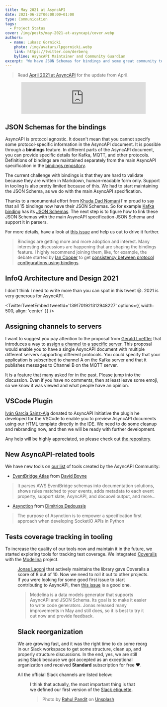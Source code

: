 ```yaml
---
title: May 2021 at AsyncAPI
date: 2021-06-22T06:00:00+01:00
type: Communication
tags:
  - Project Status
cover: /img/posts/may-2021-at-asyncapi/cover.webp
authors:
  - name: Lukasz Gornicki
    photo: /img/avatars/lpgornicki.webp
    link: https://twitter.com/derberq
    byline: AsyncAPI Maintainer and Community Guardian
excerpt: 'We have JSON Schemas for bindings and some great community tools, one that was donated to AsyncAPI Initiative'
---
```


> Read [April 2021 at AsyncAPI](/blog/april-2021-at-asyncapi) for the update from April.

<center><iframe src="https://anchor.fm/asyncapi/embed/episodes/May-2021-at-AsyncAPI-Initiative-e1369a9" height="102px" width="400px" frameborder="0" scrolling="no"></iframe></center>

## JSON Schemas for the bindings

AsyncAPI is protocol agnostic. It doesn't mean that you cannot specify some protocol-specific information in the AsyncAPI document. It is possible through a **bindings** feature. In different parts of the AsyncAPI document, you can provide specific details for Kafka, MQTT, and other protocols. Definitions of bindings are maintained separately from the main AsyncAPI specification in the [bindings repository](https://github.com/asyncapi/bindings).

The current challenge with bindings is that they are hard to validate because they are written in Markdown, human-readable form only. Support in tooling is also pretty limited because of this. We had to start maintaining the JSON Schema, as we do with the main AsyncAPI specification. 

Thanks to a monumental effort from [Khuda Dad Nomani](https://github.com/KhudaDad414) I'm proud to say that all 15 bindings now have their JSON Schemas. So for example [Kafka binding](https://github.com/asyncapi/bindings/tree/master/kafka) has its [JSON Schemas](https://github.com/asyncapi/bindings/tree/master/kafka/json_schemas). The next step is to figure how to link these JSON Schemas with the main AsyncAPI specification JSON Schema and support it in parsers.

For more details, have a look at [this issue](https://github.com/asyncapi/spec/issues/507) and help us out to drive it further.

> Bindings are getting more and more adoption and interest. Many interesting discussions are happening that are shaping the bindings feature. I highly recommend joining them, like, for example, the debate started by [Ian Cooper](https://github.com/iancooper) to get [consistency between protocol configurations using bindings](https://github.com/asyncapi/bindings/issues/62).

## InfoQ Architecture and Design 2021

I don't think I need to write more than you can spot in this tweet :smiley:. 2021 is very generous for AsyncAPI.

<TwitterTweetEmbed
  tweetId='1391701921312948227'
  options={{
    width: 500,
    align: 'center'
  }}
/>

## Assigning channels to servers

I want to suggest you pay attention to the proposal from [Gerald Loeffler](https://github.com/GeraldLoeffler) that introduces a way to [assign a channel to a specific server](https://github.com/asyncapi/spec/pull/531). This proposal would enable you to have a single AsyncAPI document with multiple different servers supporting different protocols. You could specify that your application is subscribed to channel A on the Kafka server and that it publishes messages to Channel B on the MQTT server.

It is a feature that many asked for in the past. Please jump into the discussion. Even if you have no comments, then at least leave some emoji, so we know it was viewed and what people have an opinion.

## VSCode Plugin

[Iván García Sainz-Aja](https://github.com/ivangsa) donated to AsyncAPI Initiative the plugin he developed for the VSCode to enable you to preview AsyncAPI documents using our HTML template directly in the IDE. We need to do some cleanup and rebranding now, and then we will be ready with further development.

Any help will be highly appreciated, so please check out [the repository](https://github.com/asyncapi/vs-asyncapi-preview).

## New AsyncAPI-related tools

We have new tools on [our list](https://www.asyncapi.com/docs/community/tooling) of tools created by the AsyncAPI Community:
- [EventBridge Atlas](https://github.com/boyney123/eventbridge-atlas) from [David Boyne](https://github.com/boyney123)
> It parses AWS EventBridge schemas into documentation solutions, shows rules matched to your events, adds metadata to each event property, support slate, AsyncAPI, and docuowl output, and more...
- [Asynction](https://github.com/dedoussis/asynction) from [ Dimitrios Dedoussis](https://github.com/dedoussis)
> The purpose of Asynction is to empower a specification first approach when developing SocketIO APIs in Python

## Tests coverage tracking in tooling

To increase the quality of our tools now and maintain it in the future, we started exploring tools for tracking test coverage. We integrated [Coveralls](https://coveralls.io/) with the [Modelina](https://github.com/asyncapi/modelina) project.

<Figure
  src="/img/posts/may-2021-at-asyncapi/coverage.webp"
  className="text-center"
/>

[Jonas Lagoni](https://github.com/jonaslagoni) that actively maintains the library gave Coveralls a score of 8 out of 10. Now we need to roll it out to other projects. If you were looking for some good first issue to start contributing to AsyncAPI, then [this issue](https://github.com/asyncapi/.github/issues/30) is a good one.

> Modelina is a data models generator that supports AsyncAPI and JSON Schema. Its goal is to make it easier to write code generators. Jonas released many improvements in May and still does, so it is best to try it out now and provide feedback.

## Slack reorganization

We are growing fast, and it was the right time to do some reorg in our Slack workspace to get some structure, clean up, and properly structure discussions. In the end, yes, we are still using Slack because we got accepted as an exceptional organization and received **Standard** subscription for free :heart:.

All the official Slack channels are listed below:

<Figure
  src="/img/posts/may-2021-at-asyncapi/slack.webp"
  widthClass="w-1/2"
  className="text-center"
/>

I think that actually, the most important thing is that we defined our first version of the [Slack etiquette](https://github.com/asyncapi/community/blob/master/slack-etiquette.md).

> Photo by <a href="https://unsplash.com/@lazyartistgallery?utm_source=unsplash&utm_medium=referral&utm_content=creditCopyText">Rahul Pandit</a> on <a href="https://unsplash.com/s/photos/may?utm_source=unsplash&utm_medium=referral&utm_content=creditCopyText">Unsplash</a>
